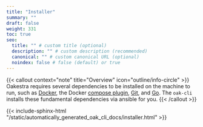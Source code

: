 ```yaml
---
title: "Installer"
summary: ""
draft: false
weight: 331
toc: true
seo:
  title: "" # custom title (optional)
  description: "" # custom description (recommended)
  canonical: "" # custom canonical URL (optional)
  noindex: false # false (default) or true
---
```


{{< callout context="note" title="Overview" icon="outline/info-circle" >}}
  Oakestra requires several dependencies to be installed on the machine to run, such as [Docker](https://www.docker.com/), the Docker [compose plugin](https://docs.docker.com/compose/), [Git](https://git-scm.com/), and [Go](https://go.dev/).
  The `oak-cli` installs these fundamental dependencies via ansible for you.
{{< /callout >}}

{{< include-sphinx-html "/static/automatically_generated_oak_cli_docs/installer.html" >}}
